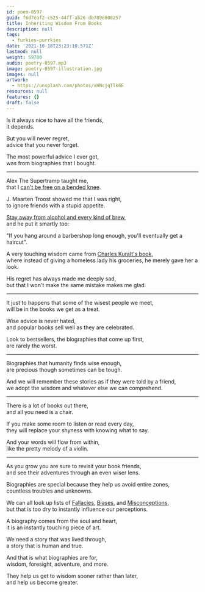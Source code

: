```yaml
---
id: poem-0597
guid: f6d7eaf2-c525-44ff-ab26-db789e808257
title: Inheriting Wisdom From Books
description: null
tags:
  - furkies-purrkies
date: '2021-10-18T23:23:10.571Z'
lastmod: null
weight: 59700
audio: poetry-0597.mp3
image: poetry-0597-illustration.jpg
images: null
artwork:
  - https://unsplash.com/photos/xHNcjqTlk6E
resources: null
features: {}
draft: false
---
```


Is it always nice to have all the friends,\
it depends.

But you will never regret,\
advice that you never forget.

The most powerful advice I ever got,\
was from biographies that I bought.

---

Alex The Supertramp taught me,\
that I [can't be free on a bended knee](https://www.youtube.com/watch?v=Mwx3RvDWvDM).

J. Maarten Troost showed me that I was right,\
to ignore friends with a stupid appetite.

[Stay away from alcohol and every kind of brew](https://www.audible.com/pd/Headhunters-on-My-Doorstep-Audiobook/B00E8HJ7KA),\
and he put it smartly too:

"If you hang around a barbershop long enough, you'll eventually get a haircut".

A very touching wisdom came from [Charles Kuralt's book](https://www.audible.com/pd/Charles-Kuralts-America-Audiobook/B002UZL5BG),\
where instead of giving a homeless lady his groceries, he merely gave her a look.

His regret has always made me deeply sad,\
but that I won't make the same mistake makes me glad.

---

It just to happens that some of the wisest people we meet,\
will be in the books we get as a treat.

Wise advice is never hated,\
and popular books sell well as they are celebrated.

Look to bestsellers, the biographies that come up first,\
are rarely the worst.

---

Biographies that humanity finds wise enough,\
are precious though sometimes can be tough.

And we will remember these stories as if they were told by a friend,\
we adopt the wisdom and whatever else we can comprehend.

---

There is a lot of books out there,\
and all you need is a chair.

If you make some room to listen or read every day,\
they will replace your shyness with knowing what to say.

And your words will flow from within,\
like the pretty melody of a violin.

---

As you grow you are sure to revisit your book friends,\
and see their adventures through an even wiser lens.

Biographies are special because they help us avoid entire zones,\
countless troubles and unknowns.

We can all look up lists of [Fallacies](https://en.wikipedia.org/wiki/List_of_fallacies), [Biases](https://en.wikipedia.org/wiki/List_of_cognitive_biases), and [Misconceptions](https://en.wikipedia.org/wiki/List_of_common_misconceptions),\
but that is too dry to instantly influence our perceptions.

A biography comes from the soul and heart,\
it is an instantly touching piece of art.

We need a story that was lived through,\
a story that is human and true.

And that is what biographies are for,\
wisdom, foresight, adventure, and more.

They help us get to wisdom sooner rather than later,\
and help us become greater.
